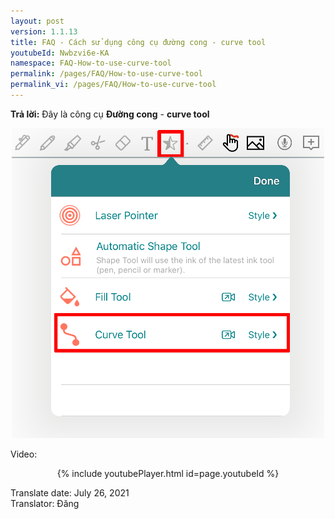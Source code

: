 ```yaml
---
layout: post
version: 1.1.13
title: FAQ - Cách sử dụng công cụ đường cong - curve tool
youtubeId: Nwbzvi6e-KA
namespace: FAQ-How-to-use-curve-tool
permalink: /pages/FAQ/How-to-use-curve-tool
permalink_vi: /pages/FAQ/How-to-use-curve-tool
---
```

**Trả lời:**
Đây là công cụ **Đường cong** - **curve tool**  
<p align="center"> <img width="500" src="https://raw.githubusercontent.com/collanotewiki/collanotewiki.github.io/main/images/FAQimage/NoteScreenCurveTool.PNG" alt="curve tool picture"> </p>

Video:<br/>
<p style="text-align: center;">{% include youtubePlayer.html id=page.youtubeId %}</p>

<div class="date">Translate date: July 26, 2021<br>Translator: Đăng</div>
